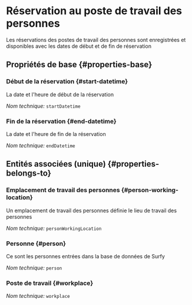 # Réservation au poste de travail des personnes
<!--- THIS FILE IS GENERATED PLEASE DO NOT EDIT IT DIRECTLY --->

Les réservations des postes de travail des personnes sont enregistrées et disponibles avec les dates de début et de fin de réservation

<OH code="personToWorkplaceBooking"/>


## Propriétés de base {#properties-base}

### Début de la réservation {#start-datetime}

La date et l'heure de début de la réservation

*Nom technique:* ```startDatetime```
<PH code="personToWorkplaceBooking:startDatetime"/>

### Fin de la réservation {#end-datetime}

La date et l'heure de fin de la réservation

*Nom technique:* ```endDatetime```
<PH code="personToWorkplaceBooking:endDatetime"/>


## Entités associées (unique) {#properties-belongs-to}

### Emplacement de travail des personnes {#person-working-location}

Un emplacement de travail des personnes définie le lieu de travail des personnes

*Nom technique:* ```personWorkingLocation```
<PH code="personToWorkplaceBooking:personWorkingLocation"/>

### Personne {#person}

Ce sont les personnes entrées dans la base de données de Surfy

*Nom technique:* ```person```
<PH code="personToWorkplaceBooking:person"/>

### Poste de travail {#workplace}



*Nom technique:* ```workplace```
<PH code="personToWorkplaceBooking:workplace"/>





